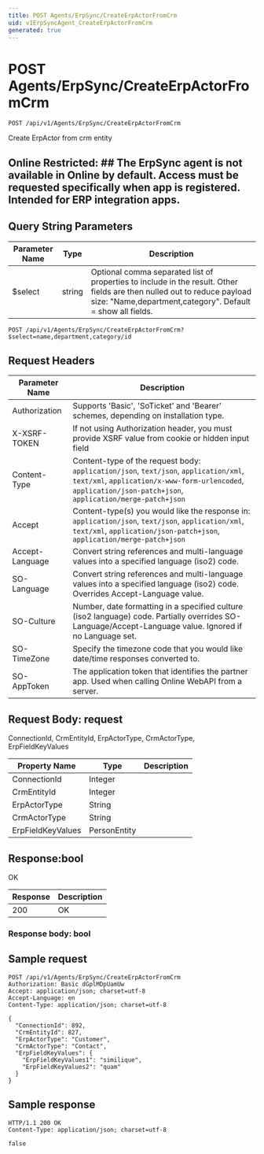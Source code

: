 ```yaml
---
title: POST Agents/ErpSync/CreateErpActorFromCrm
uid: v1ErpSyncAgent_CreateErpActorFromCrm
generated: true
---
```


# POST Agents/ErpSync/CreateErpActorFromCrm

```http
POST /api/v1/Agents/ErpSync/CreateErpActorFromCrm
```

Create ErpActor from crm entity


## Online Restricted: ## The ErpSync agent is not available in Online by default. Access must be requested specifically when app is registered. Intended for ERP integration apps.






## Query String Parameters

| Parameter Name | Type |  Description |
|----------------|------|--------------|
| $select | string |  Optional comma separated list of properties to include in the result. Other fields are then nulled out to reduce payload size: "Name,department,category". Default = show all fields. |

```http
POST /api/v1/Agents/ErpSync/CreateErpActorFromCrm?$select=name,department,category/id
```


## Request Headers

| Parameter Name | Description |
|----------------|-------------|
| Authorization  | Supports 'Basic', 'SoTicket' and 'Bearer' schemes, depending on installation type. |
| X-XSRF-TOKEN   | If not using Authorization header, you must provide XSRF value from cookie or hidden input field |
| Content-Type | Content-type of the request body: `application/json`, `text/json`, `application/xml`, `text/xml`, `application/x-www-form-urlencoded`, `application/json-patch+json`, `application/merge-patch+json` |
| Accept         | Content-type(s) you would like the response in: `application/json`, `text/json`, `application/xml`, `text/xml`, `application/json-patch+json`, `application/merge-patch+json` |
| Accept-Language | Convert string references and multi-language values into a specified language (iso2) code. |
| SO-Language | Convert string references and multi-language values into a specified language (iso2) code. Overrides Accept-Language value. |
| SO-Culture | Number, date formatting in a specified culture (iso2 language) code. Partially overrides SO-Language/Accept-Language value. Ignored if no Language set. |
| SO-TimeZone | Specify the timezone code that you would like date/time responses converted to. |
| SO-AppToken | The application token that identifies the partner app. Used when calling Online WebAPI from a server. |

## Request Body: request 

ConnectionId, CrmEntityId, ErpActorType, CrmActorType, ErpFieldKeyValues 

| Property Name | Type |  Description |
|----------------|------|--------------|
| ConnectionId | Integer |  |
| CrmEntityId | Integer |  |
| ErpActorType | String |  |
| CrmActorType | String |  |
| ErpFieldKeyValues | PersonEntity |  |

## Response:bool

OK

| Response | Description |
|----------------|-------------|
| 200 | OK |

### Response body: bool


## Sample request

```http!
POST /api/v1/Agents/ErpSync/CreateErpActorFromCrm
Authorization: Basic dGplMDpUamUw
Accept: application/json; charset=utf-8
Accept-Language: en
Content-Type: application/json; charset=utf-8

{
  "ConnectionId": 892,
  "CrmEntityId": 827,
  "ErpActorType": "Customer",
  "CrmActorType": "Contact",
  "ErpFieldKeyValues": {
    "ErpFieldKeyValues1": "similique",
    "ErpFieldKeyValues2": "quam"
  }
}
```

## Sample response

```http_
HTTP/1.1 200 OK
Content-Type: application/json; charset=utf-8

false
```